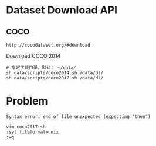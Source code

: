 # Dataset Download API

## COCO

`http://cocodataset.org/#download`

Download COCO 2014

```
# 指定下载目录，默认： ~/data/
sh data/scripts/coco2014.sh /data/dl/
sh data/scripts/coco2017.sh /data/dl/
```

# Problem

`Syntax error: end of file unexpected (expecting "then")`

```
vim coco2017.sh
:set fileformat=unix
:wq
```

